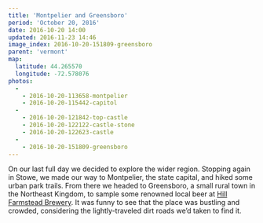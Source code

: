 ```yaml
---
title: 'Montpelier and Greensboro'
period: 'October 20, 2016'
date: 2016-10-20 14:00
updated: 2016-11-23 14:46
image_index: 2016-10-20-151809-greensboro
parent: 'vermont'
map:
  latitude: 44.265570
  longitude: -72.578076
photos:
  -
    - 2016-10-20-113658-montpelier
    - 2016-10-20-115442-capitol
  -
    - 2016-10-20-121842-top-castle
    - 2016-10-20-122122-castle-stone
    - 2016-10-20-122623-castle
  -
    - 2016-10-20-151809-greensboro
---
```


On our last full day we decided to explore the wider region. Stopping again in Stowe, we made our way to Montpelier, the state capital, and hiked some urban park trails. From there we headed to Greensboro, a small rural town in the Northeast Kingdom, to sample some renowned local beer at [Hill Farmstead Brewery](http://hillfarmstead.com/main/). It was funny to see that the place was bustling and crowded, considering the lightly-traveled dirt roads we’d taken to find it.
